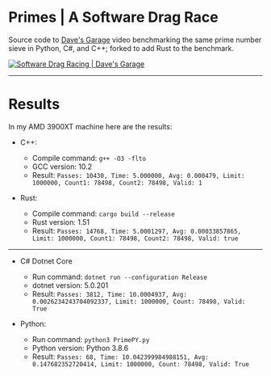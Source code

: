 # Primes | A Software Drag Race

Source code to [Dave's Garage](https://www.youtube.com/c/DavesGarage/featured) video
benchmarking the same prime number sieve in Python, C#, and C++; forked to add Rust to the benchmark.

[![Software Drag Racing | Dave's Garage](https://img.youtube.com/vi/D3h62rgewZM/0.jpg)](https://youtu.be/D3h62rgewZM)

---

# Results

In my AMD 3900XT machine here are the results:

- C++:
	
	- Compile command: `g++ -O3 -flto`
	- GCC version: 10.2
	- Result: `Passes: 10430, Time: 5.000000, Avg: 0.000479, Limit: 1000000, Count1: 78498, Count2: 78498, Valid: 1`
	
- Rust:

	- Compile command: `cargo build --release`
	- Rust version: 1.51
	- Result: `Passes: 14768, Time: 5.0001297, Avg: 0.00033857865, Limit: 1000000, Count1: 78498, Count2: 78498, Valid: true`
	
	
---

- C# Dotnet Core
	
	- Run command: `dotnet run --configuration Release`
	- dotnet version: 5.0.201
	- Result: `Passes: 3812, Time: 10.0004937, Avg: 0.0026234243704092337, Limit: 1000000, Count: 78498, Valid: True`

- Python:

	- Run command: `python3 PrimePY.py`
	- Python version: Python 3.8.6
	- Result: `Passes: 68, Time: 10.042399984988151, Avg: 0.147682352720414, Limit: 1000000, Count: 78498, Valid: True`

